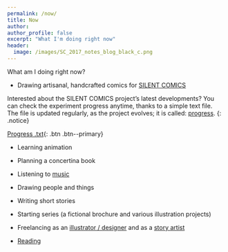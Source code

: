 ```yaml
---
permalink: /now/
title: Now
author:
author_profile: false
excerpt: "What I'm doing right now"
header:
  image: /images/SC_2017_notes_blog_black_c.png
---
```


What am I doing right now?

- Drawing artisanal, handcrafted comics for [SILENT COMICS](https://silent-comics.com)

Interested about the SILENT COMICS project’s latest developments? You can check the experiment progress anytime, thanks to a simple text file. The file is updated regularly, as the project evolves; it is called: [progress](/Silent-Comics-Project-Progress-Graph.html).
{: .notice}

[Progress .txt](/Silent-Comics-Project-Progress-Graph.html){: .btn .btn--primary}

- Learning animation

- Planning a concertina book

- Listening to [music](/music/)

- Drawing people and things

- Writing short stories

- Starting series (a fictional brochure and various illustration projects)

- Freelancing as an [illustrator / designer](https://alternatyves.com) and as a [story artist](https://film-storyboards.com)

- [Reading](/reading-list/)
